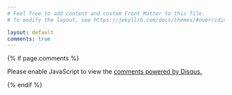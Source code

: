 ```yaml
---
# Feel free to add content and custom Front Matter to this file.
# To modify the layout, see https://jekyllrb.com/docs/themes/#overriding-theme-defaults

layout: default
comments: true
---
```


{% if page.comments %}
<div id="disqus_thread"></div>
<script>

/**
*  RECOMMENDED CONFIGURATION VARIABLES: EDIT AND UNCOMMENT THE SECTION BELOW TO INSERT DYNAMIC VALUES FROM YOUR PLATFORM OR CMS.
*  LEARN WHY DEFINING THESE VARIABLES IS IMPORTANT: https://disqus.com/admin/universalcode/#configuration-variables*/

var disqus_config = function () {
this.page.url = "https://mathemaphysics.github.io";  // Replace PAGE_URL with your page's canonical URL variable
this.page.identifier = "jkfi23hj4lkdf8u"; // Replace PAGE_IDENTIFIER with your page's unique identifier variable
};

(function() { // DON'T EDIT BELOW THIS LINE
var d = document, s = d.createElement('script');
s.src = 'https://wtfisthisshit.disqus.com/embed.js';
s.setAttribute('data-timestamp', +new Date());
(d.head || d.body).appendChild(s);
})();
</script>
<noscript>Please enable JavaScript to view the <a href="https://disqus.com/?ref_noscript">comments powered by Disqus.</a></noscript>
                            
<script id="dsq-count-scr" src="//EXAMPLE.disqus.com/count.js" async></script>
{% endif %}

